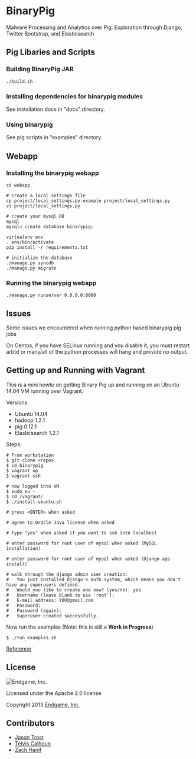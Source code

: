 BinaryPig
========

Malware Processing and Analytics over Pig, Exploration through Django, Twitter Bootstrap, and Elasticsearch

## Pig Libaries and Scripts

### Building BinaryPig JAR

    ./build.sh

### Installing dependencies for binarypig modules

See installation docs in "docs" directory.

### Using binarypig

See pig scripts in "examples" directory.

## Webapp

### Installing the binarypig webapp

    cd webapp

    # create a local settings file
    cp project/local_settings.py.example project/local_settings.py
    vi project/local_settings.py

    # create your mysql DB
    mysql
    mysql> create database binarypig;

    virtualenv env
    . env/bin/activate
    pip install -r requirements.txt

    # initialize the database
    ./manage.py syncdb
    ./manage.py migrate

### Running the binarypig webapp

    ./manage.py runserver 0.0.0.0:8000

## Issues

Some issues we encountered when running python based binarypig pig jobs

On Centos, if you have SELinux running and you disable it, you must restart arbtd or many/all of
the python processes will hang and provide no output.

## Getting up and Running with Vagrant

This is a mini howto on getting Binary Pig up and running on an Ubuntu 14.04 VM running over Vagrant.

Versions
 - Ubuntu 14.04
 - hadoop 1.2.1
 - pig 0.12.1
 - Elasticsearch 1.2.1

Steps:

    # From workstation
    $ git clone <repo>
    $ cd binarypig
    $ vagrant up
    $ vagrant ssh

    # now logged into VM
    $ sudo su - 
    $ cd /vagrant/
    $ ./install-ubuntu.sh

    # press <ENTER> when asked

    # agree to Oracle Java license when asked
    
    # type "yes" when asked if you want to ssh into localhost

    # enter password for root user of mysql when asked (MySQL installation)

    # enter password for root user of mysql when asked (Django app install)

    # walk through the django admin user creation:
    #   You just installed Django's auth system, which means you don't have any superusers defined.
    #   Would you like to create one now? (yes/no): yes
    #   Username (leave blank to use 'root'): 
    #   E-mail address: YOU@gmail.com
    #   Password: 
    #   Password (again): 
    #   Superuser created successfully.

Now run the examples (Note: this is still a **Work in Progress**)

    $ ./run_examples.sh


[Reference](http://stackoverflow.com/questions/13790475/python-wont-exit-when-called-with-absolute-path-from-cron-or-subshell)

## License

![Endgame, Inc.](http://www.endgame.com/images/navlogo.png)

Licensed under the Apache 2.0 license

Copyright 2013 [Endgame, Inc.](http://www.endgame.com/)

## Contributors

 - [Jason Trost](https://github.com/jt6211/)
 - [Telvis Calhoun](https://github.com/telvis07/)
 - [Zach Hanif](https://github.com/zhanif3/)
